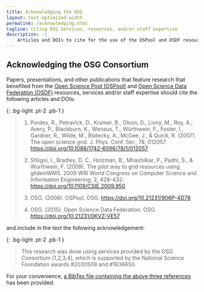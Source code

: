 ```yaml
---
title: Acknowledging the OSG
layout: text-optimized-width
permalink: /acknowledging.html
tagline: Citing OSG Services, resources, and/or staff expertise
description: -|
    Articles and DOIs to cite for the use of the OSPool and OSDF resources, services and/or staff expertise.
---
```


## Acknowledging the OSG Consortium

Papers, presentations, and other publications that feature research that benefited from the [Open Science Pool (OSPool)](/services/open_science_pool.html) and [Open Science Data Federation (OSDF)](/services/osdf.html) resources, services and/or staff expertise should cite the following articles and DOIs:

{: .bg-light .pt-2 .pb-1 }
> 1. Pordes, R., Petravick, D., Kramer, B., Olson, D., Livny, M., Roy, A., Avery, P., Blackburn, K., Wenaus, T., Würthwein, F., Foster, I., Gardner, R., Wilde, M., Blatecky, A., McGee, J., & Quick, R. (2007). The open science grid. J. Phys. Conf. Ser., 78, 012057. https://doi.org/10.1088/1742-6596/78/1/012057
> 
> 2. Sfiligoi, I., Bradley, D. C., Holzman, B., Mhashilkar, P., Padhi, S., & Wurthwein, F. (2009). The pilot way to grid resources using glideinWMS. 2009 WRI World Congress on Computer Science and Information Engineering, 2, 428–432. https://doi.org/10.1109/CSIE.2009.950
>
> 3. OSG. (2006). OSPool. OSG. https://doi.org/10.21231/906P-4D78
> 
> 4. OSG. (2015). Open Science Data Federation. OSG. https://doi.org/10.21231/0KVZ-VE57

and include in the text the following acknowledgement:

{: .bg-light .pt-2 .pb-1 }
> This research was done using services provided by the OSG Consortium [1,2,3,4], which is supported by the National Science Foundation awards #2030508 and #1836650.

For your convenience, [a BibTex file containing the above three references](/assets/osg.bib) has been provided.
